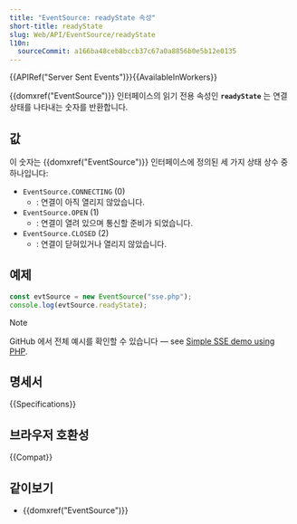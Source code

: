 ```yaml
---
title: "EventSource: readyState 속성"
short-title: readyState
slug: Web/API/EventSource/readyState
l10n:
  sourceCommit: a166ba48ceb8bccb37c67a0a8856b0e5b12e0135
---
```


{{APIRef("Server Sent Events")}}{{AvailableInWorkers}}

{{domxref("EventSource")}} 인터페이스의 읽기 전용 속성인
**`readyState`** 는 연결 상태를 나타내는 숫자를 반환합니다.

## 값

이 숫자는 {{domxref("EventSource")}} 인터페이스에 정의된 세 가지 상태 상수 중 하나입니다:

- `EventSource.CONNECTING` (0)
  - : 연결이 아직 열리지 않았습니다.
- `EventSource.OPEN` (1)
  - : 연결이 열려 있으며 통신할 준비가 되었습니다.
- `EventSource.CLOSED` (2)
  - : 연결이 닫혀있거나 열리지 않았습니다.

## 예제

```js
const evtSource = new EventSource("sse.php");
console.log(evtSource.readyState);
```

> [!NOTE]
> GitHub 에서 전체 예시를 확인할 수 있습니다 — see [Simple SSE demo using PHP](https://github.com/mdn/dom-examples/tree/main/server-sent-events).

## 명세서

{{Specifications}}

## 브라우저 호환성

{{Compat}}

## 같이보기

- {{domxref("EventSource")}}
